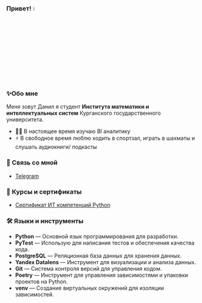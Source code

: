 ### Привет! <a href="https://www.gautamkrishnar.com/"><img src="https://media.giphy.com/media/hvRJCLFzcasrR4ia7z/giphy.gif" width="5%"></a>

### ✨Обо мне
Меня зовут Данил я студент **Института математики и интеллектуальных систем** Курганского государственного университета.
- 👨‍💻 В настоящее время изучаю BI аналитику
- ⚡ В свободное время люблю ходить в спортзал, играть в шахматы и слушать аудиокниги/ подкасты


    
### 🔗 Связь со мной
- <a href="https://t.me/parap3t" target="_blank">
    Telegram
</a>



### 📜 Курсы и сертификаты
-  [Сертификат ИТ компетенций Python](https://github.blog/2021-09-12-recipients-open-source-grants-github-sponsors-india/)
  

### 🛠 Языки и инструменты

- **Python** — Основной язык программирования для разработки.
- **PyTest** — Использую для написания тестов и обеспечения качества кода.
- **PostgreSQL** — Реляционная база данных для хранения данных.
- **Yandex Datalens** — Инструмент для визуализации и анализа данных.
- **Git** — Система контроля версий для управления кодом.
- **Poetry** — Инструмент для управления зависимостями и упаковки проектов на Python.
- **venv** — Создание виртуальных окружений для изоляции зависимостей.



